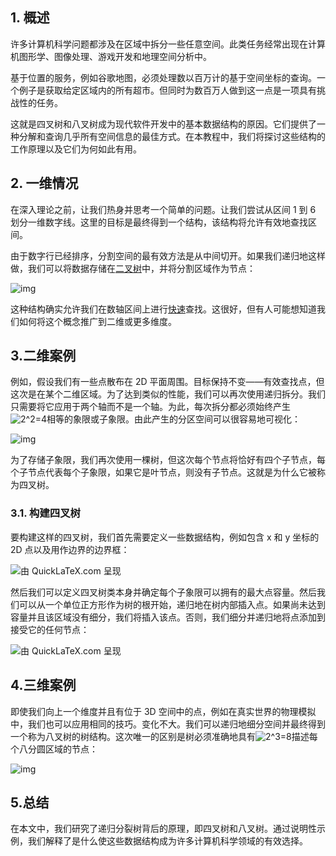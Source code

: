 ## 1. 概述

许多计算机科学问题都涉及在区域中拆分一些任意空间。此类任务经常出现在计算机图形学、图像处理、游戏开发和地理空间分析中。

基于位置的服务，例如谷歌地图，必须处理数以百万计的基于空间坐标的查询。一个例子是获取给定区域内的所有超市。但同时为数百万人做到这一点是一项具有挑战性的任务。

这就是四叉树和八叉树成为现代软件开发中的基本数据结构的原因。它们提供了一种分解和查询几乎所有空间信息的最佳方式。在本教程中，我们将探讨这些结构的工作原理以及它们为何如此有用。

## 2. 一维情况

在深入理论之前，让我们热身并思考一个简单的问题。让我们尝试从区间 1 到 6 划分一维数字线。这里的目标是最终得到一个结构，该结构将允许有效地查找区间。

由于数字行已经排序，分割空间的最有效方法是从中间切开。如果我们递归地这样做，我们可以将数据存储在[二叉树](https://www.baeldung.com/cs/binary-search-trees)中，并将分割区域作为节点：

![img](https://www.baeldung.com/wp-content/uploads/sites/4/2023/01/bst.png)

这种结构确实允许我们在数轴区间上进行[快速](https://www.baeldung.com/cs/balanced-bst-search-complexity)查找。这很好，但有人可能想知道我们如何将这个概念推广到二维或更多维度。

## 3.二维案例

例如，假设我们有一些点散布在 2D 平面周围。目标保持不变——有效查找点，但这次是在某个二维区域。为了达到类似的性能，我们可以再次使用递归拆分。我们只需要将它应用于两个轴而不是一个轴。为此，每次拆分都必须始终产生![2^2=4](https://www.baeldung.com/wp-content/ql-cache/quicklatex.com-ad15bf10364b7550b6defb9e175007ca_l3.svg)相等的象限或子象限。由此产生的分区空间可以很容易地可视化：

![img](https://www.baeldung.com/wp-content/uploads/sites/4/2023/01/quad-300x273.png)

为了存储子象限，我们再次使用一棵树，但这次每个节点将恰好有四个子节点，每个子节点代表每个子象限，如果它是叶节点，则没有子节点。这就是为什么它被称为四叉树。

### 3.1. 构建四叉树

要构建这样的四叉树，我们首先需要定义一些数据结构，例如包含 x 和 y 坐标的 2D 点以及用作边界的边界框：

![由 QuickLaTeX.com 呈现](https://www.baeldung.com/wp-content/ql-cache/quicklatex.com-32405143ec37e35732f05ba93d444a2c_l3.svg)

然后我们可以定义四叉树类本身并确定每个子象限可以拥有的最大点容量。然后我们可以从一个单位正方形作为树的根开始，递归地在树内部插入点。如果尚未达到容量并且该区域没有细分，我们将插入该点。否则，我们细分并递归地将点添加到接受它的任何节点：

![由 QuickLaTeX.com 呈现](https://www.baeldung.com/wp-content/ql-cache/quicklatex.com-44f0b88564fbdee40f40ce1bde2ff163_l3.svg)

## 4.三维案例

即使我们向上一个维度并且有位于 3D 空间中的点，例如在真实世界的物理模拟中，我们也可以应用相同的技巧。变化不大。我们可以递归地细分空间并最终得到一个称为八叉树的树结构。这次唯一的区别是树必须准确地具有![2^3=8](https://www.baeldung.com/wp-content/ql-cache/quicklatex.com-370ba2a810fb3b8530bbe962cc036d6f_l3.svg)描述每个八分圆区域的节点：

![img](https://www.baeldung.com/wp-content/uploads/sites/4/2023/01/oct.png)

## 5.总结

在本文中，我们研究了递归分裂树背后的原理，即四叉树和八叉树。通过说明性示例，我们解释了是什么使这些数据结构成为许多计算机科学领域的有效选择。